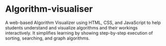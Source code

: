 # Algorithm-visualiser
A web-based Algorithm Visualizer using HTML, CSS, and JavaScript to help students understand and visualize algorithms and their workings interactively. It simplifies learning by showing step-by-step execution of sorting, searching, and graph algorithms.
